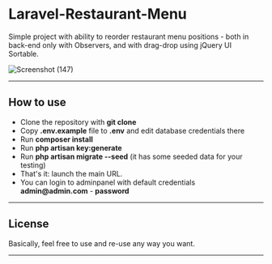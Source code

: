 # Laravel-Restaurant-Menu

Simple project with ability to reorder restaurant menu positions - both in back-end only with Observers, and with drag-drop using jQuery UI Sortable.

![Screenshot (147)](https://user-images.githubusercontent.com/73945266/104835406-96b7c580-58d0-11eb-96ad-37e6bec23da9.png)

---



## How to use

- Clone the repository with __git clone__
- Copy __.env.example__ file to __.env__ and edit database credentials there
- Run __composer install__
- Run __php artisan key:generate__
- Run __php artisan migrate --seed__ (it has some seeded data for your testing)
- That's it: launch the main URL. 
- You can login to adminpanel with default credentials __admin@admin.com__ - __password__


---



## License

Basically, feel free to use and re-use any way you want.

---
